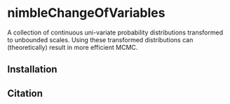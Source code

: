 nimbleChangeOfVariables
===============

A collection of continuous uni-variate probability distributions transformed to unbounded scales.
Using these transformed distributions can (theoretically) result in more efficient MCMC.


Installation
------------
<!-- The package can be installed from CRAN. In the R console, just write -->
<!-- ``` -->
<!-- install.packages("nimbleAPT") -->
<!-- ``` -->

<!-- The package can be installed from github using the R package 'remotes' as follows. -->
<!-- ``` -->
<!-- remotes::install_git(url="https://github.com/DRJP/nimbleAPT.git", subdir="nimbleAPT", build_vignettes = TRUE) -->
<!-- ``` -->
<!-- Switching to 'build_vignettes = FALSE' makes for a faster installation, and thus may be a prefered option for users already familiar with the package. -->


Citation
--------
<!-- If you use this package in you analyses, please cite it using the following DOI. -->
<!-- [![DOI](https://zenodo.org/badge/106051349.svg)](https://zenodo.org/badge/latestdoi/106051349) -->

<!-- The full citation is available in BibTex format via the following R command. -->
<!-- ``` -->
<!-- citation("nimbleAPT") -->
<!-- ``` -->
